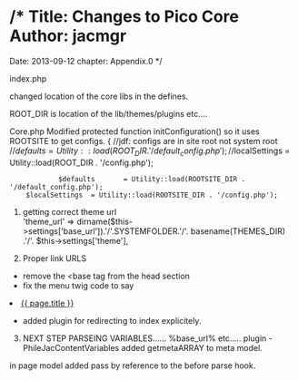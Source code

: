 /*
Title: Changes to Pico Core
Author: jacmgr
============================
Date: 2013-09-12
chapter: Appendix.0
*/


index.php

changed location of the core libs in the defines.

ROOT_DIR is location of the lib/themes/plugins  etc....

Core.php
Modified protected function initConfiguration() 
so it uses ROOTSITE to get configs.
{
		//jdf: configs are in site root not system root
                //$defaults       = Utility::load(ROOT_DIR . '/default_config.php');
		//$localSettings  = Utility::load(ROOT_DIR . '/config.php');
                
                $defaults       = Utility::load(ROOTSITE_DIR . '/default_config.php');
		$localSettings  = Utility::load(ROOTSITE_DIR . '/config.php');
		
1) getting correct theme url	
'theme_url' => dirname($this->settings['base_url']).'/'.SYSTEMFOLDER.'/'. basename(THEMES_DIR) .'/'. $this->settings['theme'],    

2) Proper link URLS
* remove the <base tag from the head section
* fix the menu twig code to say
<li><a href="{{ base_url }}/{{ page.url }}">{{ page.title }}</a></li>

* added plugin for redirecting to index explicitely.

3) NEXT STEP PARSEING VARIABLES...... %base_url% etc.....
plugin -  PhileJacContentVariables
added getmetaARRAY to meta model.

in page model added pass by reference to the before parse hook.
